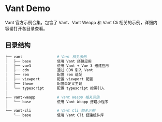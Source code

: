 # Vant Demo

Vant 官方示例合集，包含了 Vant、Vant Weapp 和 Vant Cli 相关的示例，详细内容请打开各目录查看。

## 目录结构

```bash
├── vant                # Vant 相关示例
│   ├── base            使用 Vant 搭建应用
│   ├── vue3            使用 Vant + Vue 3 搭建应用
│   ├── cdn             通过 CDN 引入 Vant
│   ├── rem             配置 rem 适配
│   ├── viewport        配置 viewport 配置
│   ├── theme           配置自定义主题
│   └── typescript      配置 typescript 按需引入
│
├── vant-weapp          # Vant Weapp 相关示例
│   └── base            使用 Vant Weapp 搭建小程序
│
└── vant-cli            # Vant Cli 相关示例
    └── base            使用 Vant Cli 搭建组件库
```
